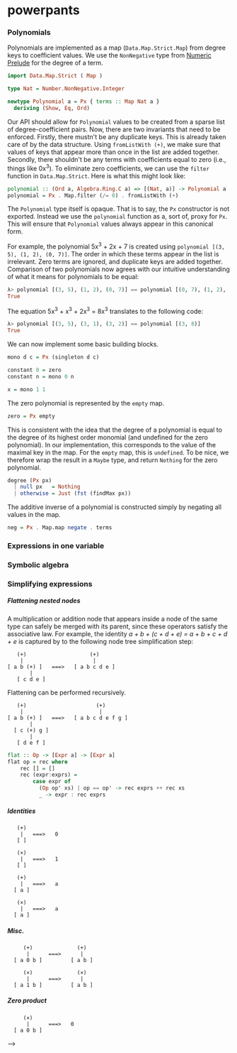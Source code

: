 # powerpants

### Polynomials

Polynomials are implemented as a map (`Data.Map.Strict.Map`) from degree keys to coefficient values. We use the `NonNegative` type from [Numeric Prelude](http://hackage.haskell.org/package/numeric-prelude) for the degree of a term.

```haskell
import Data.Map.Strict ( Map )

type Nat = Number.NonNegative.Integer

newtype Polynomial a = Px { terms :: Map Nat a }
  deriving (Show, Eq, Ord)
```

Our API should allow for `Polynomial` values to be created from a sparse list of degree-coefficient pairs. Now, there are two invariants that need to be enforced. Firstly, there mustn't be any duplicate keys. This is already taken care of by the data structure. Using `fromListWith (+)`, we make sure that values of keys that appear more than once in the list are added together. Secondly, there shouldn't be any terms with coefficients equal to zero (i.e., things like 0x<sup>3</sup>). To eliminate zero coefficients, we can use the `filter` function in `Data.Map.Strict`. Here is what this might look like:

```haskell
polynomial :: (Ord a, Algebra.Ring.C a) => [(Nat, a)] -> Polynomial a
polynomial = Px . Map.filter (/= 0) . fromListWith (+)
```

The `Polynomial` type itself is opaque. That is to say, the `Px` constructor is not exported. Instead we use the `polynomial` function as a, sort of, proxy for `Px`. This will ensure that `Polynomial` values always appear in this canonical form.

For example, the polynomial 5x<sup>3</sup> + 2x + 7 is created using `polynomial [(3, 5), (1, 2), (0, 7)]`. The order in which these terms appear in the list is irrelevant. Zero terms are ignored, and duplicate keys are added together. Comparison of two polynomials now agrees with our intuitive understanding of what it means for polynomials to be equal:

```haskell
λ> polynomial [(3, 5), (1, 2), (0, 7)] == polynomial [(0, 7), (1, 2), (2, 0), (3, 5)]
True
```

The equation 5x<sup>3</sup> + x<sup>3</sup> + 2x<sup>3</sup> = 8x<sup>3</sup> translates to the following code:

```haskell
λ> polynomial [(3, 5), (3, 1), (3, 2)] == polynomial [(3, 8)]
True
```

We can now implement some basic building blocks.

```haskell
mono d c = Px (singleton d c)

constant 0 = zero
constant n = mono 0 n

x = mono 1 1
```

The zero polynomial is represented by the `empty` map.  

```haskell
zero = Px empty
```

This is consistent with the idea that the degree of a polynomial is equal to the degree of its highest order monomial (and  undefined for the zero polynomial). In our implementation, this corresponds to the value of the maximal key in the map. For the `empty` map, this is `undefined`. To be nice, we therefore wrap the result in a `Maybe` type, and return `Nothing` for the zero polynomial.

```haskell
degree (Px px) 
  | null px   = Nothing
  | otherwise = Just (fst (findMax px))
```

The additive inverse of a polynomial is constructed simply by negating all values in the map.

```haskell
neg = Px . Map.map negate . terms
```

### Expressions in one variable

### Symbolic algebra

### Simplifying expressions

##### Flattening nested nodes

A multiplication or addition node that appears inside a node of the same type can safely be merged with its parent, since these operators satisfy the associative law. For example, the identity <i> a + b + (c + d + e) = a + b + c + d + e </i> is captured by to the following node tree simplification step:

```
   (+)                    (+)
    |                      |
[ a b (+) ]   ===>   [ a b c d e ]
       | 
   [ c d e ]
```

Flattening can be performed recursively.

```
   (+)                      (+)
    |                        |
[ a b (+) ]   ===>   [ a b c d e f g ]
       | 
  [ c (+) g ]
       |
   [ d e f ]
```

```haskell
flat :: Op -> [Expr a] -> [Expr a]
flat op = rec where
    rec [] = []
    rec (expr:exprs) = 
        case expr of
          (Op op' xs) | op == op' -> rec exprs ++ rec xs
          _ -> expr : rec exprs
```

##### Identities

```
   (+)
    |   ===>   0
   [ ]
```

```
   (×)
    |   ===>   1
   [ ]
```

```
   (+)
    |   ===>   a
  [ a ]
```

```
   (×)
    |   ===>   a
  [ a ]
```

##### Misc.

```
     (+)              (+)
      |      ===>      |
  [ a 0 b ]         [ a b ]
```

```
     (×)              (×)
      |      ===>      |
  [ a 1 b ]         [ a b ]
```

##### Zero product

```
     (×)         
      |      ===>   0
  [ a 0 b ]     
```

-->
